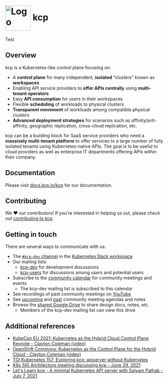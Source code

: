 # <img alt="Logo" width="80px" src="./contrib/logo/blue-green.png" style="vertical-align: middle;" /> kcp

Test

## Overview

kcp is a Kubernetes-like control plane focusing on:

- A **control plane** for many independent, **isolated** “clusters” known as **workspaces**
- Enabling API service providers to **offer APIs centrally** using **multi-tenant operators**
- Easy **API consumption** for users in their workspaces
- Flexible **scheduling** of workloads to physical clusters
- **Transparent movement** of workloads among compatible physical clusters
- **Advanced deployment strategies** for scenarios such as affinity/anti-affinity, geographic replication, cross-cloud
  replication, etc.

kcp can be a building block for SaaS service providers who need a **massively multi-tenant platform** to offer services
to a large number of fully isolated tenants using Kubernetes-native APIs. The goal is to be useful to cloud
providers as well as enterprise IT departments offering APIs within their company.

## Documentation

Please visit [docs.kcp.io/kcp](https://docs.kcp.io/kcp) for our documentation.

## Contributing

We ❤️ our contributors! If you're interested in helping us out, please check out [contributing to kcp](https://docs.kcp.io/kcp/main/en/CONTRIBUTING).

## Getting in touch

There are several ways to communicate with us:

- The [`#kcp-dev` channel](https://app.slack.com/client/T09NY5SBT/C021U8WSAFK) in the [Kubernetes Slack workspace](https://slack.k8s.io)
- Our mailing lists:
    - [kcp-dev](https://groups.google.com/g/kcp-dev) for development discussions
    - [kcp-users](https://groups.google.com/g/kcp-users) for discussions among users and potential users
- Subscribe to the [community calendar](https://calendar.google.com/calendar/embed?src=ujjomvk4fa9fgdaem32afgl7g0%40group.calendar.google.com) for community meetings and events
    - The kcp-dev mailing list is subscribed to this calendar
- See recordings of past community meetings on [YouTube](https://www.youtube.com/channel/UCfP_yS5uYix0ppSbm2ltS5Q)
- See [upcoming](https://github.com/kcp-dev/kcp/issues?q=is%3Aissue+is%3Aopen+label%3Acommunity-meeting) and [past](https://github.com/kcp-dev/kcp/issues?q=is%3Aissue+label%3Acommunity-meeting+is%3Aclosed) community meeting agendas and notes
- Browse the [shared Google Drive](https://drive.google.com/drive/folders/1FN7AZ_Q1CQor6eK0gpuKwdGFNwYI517M?usp=sharing) to share design docs, notes, etc.
    - Members of the kcp-dev mailing list can view this drive

## Additional references

- [KubeCon EU 2021: Kubernetes as the Hybrid Cloud Control Plane Keynote - Clayton Coleman (video)](https://www.youtube.com/watch?v=oaPBYUfdFE8)
- [OpenShift Commons: Kubernetes as the Control Plane for the Hybrid Cloud - Clayton Coleman (video)](https://www.youtube.com/watch?v=Y3Y11Aj_01I)
- [TGI Kubernetes 157: Exploring kcp: apiserver without Kubernetes](https://youtu.be/FD_kY3Ey2pI)
- [K8s SIG Architecture meeting discussing kcp - June 29, 2021](https://www.youtube.com/watch?v=YrdAYoo-UQQ)
- [Let's Learn kcp - A minimal Kubernetes API server with Saiyam Pathak - July 7, 2021](https://www.youtube.com/watch?v=M4mn_LlCyzk)
